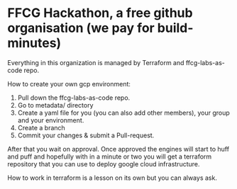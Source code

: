 # FFCG Hackathon, a free github organisation (we pay for build-minutes)

Everything in this organization is managed by Terraform and ffcg-labs-as-code repo.

How to create your own gcp environment:

1. Pull down the ffcg-labs-as-code repo.
2. Go to metadata/ directory 
3. Create a yaml file for you (you can also add other members), your group and your environment.
4. Create a branch
5. Commit your changes & submit a Pull-request.

After that you wait on approval. Once approved the engines will start to huff and puff and hopefully with in a minute or two you will get a terraform repository that you can use to deploy google cloud infrastructure.

How to work in terraform is a lesson on its own but you can always ask.
